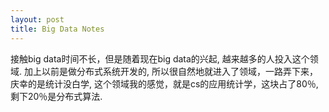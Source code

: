 ```yaml
---
layout: post
title: Big Data Notes
---
```


接触big data时间不长，但是随着现在big data的兴起, 越来越多的人投入这个领域. 加上以前是做分布式系统开发的, 所以很自然地就进入了领域，一路弄下来，庆幸的是统计没白学, 这个领域我的感觉，就是cs的应用统计学，这块占了80％,剩下20％是分布式算法.